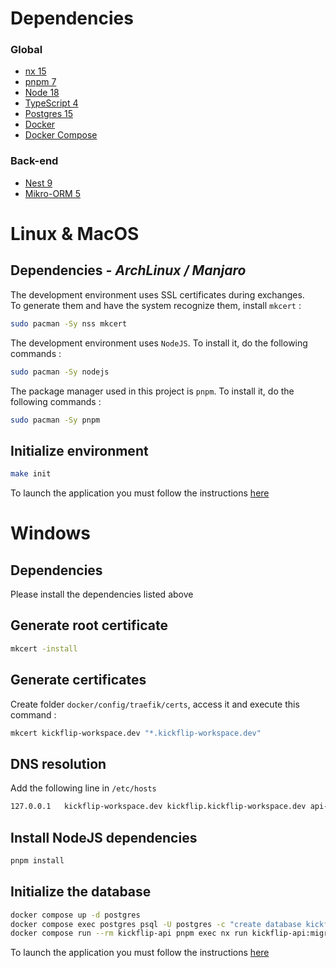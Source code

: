 # Dependencies

### Global
- [nx 15](https://nx.dev/)
- [pnpm 7](https://pnpm.js.org/)
- [Node 18](https://nodejs.org/)
- [TypeScript 4](https://www.typescriptlang.org/)
- [Postgres 15](https://www.postgresql.org/)
- [Docker](https://www.docker.com/)
- [Docker Compose](https://docs.docker.com/compose/)

### Back-end
- [Nest 9](https://nestjs.com/)
- [Mikro-ORM 5](https://mikro-orm.io/)


# Linux & MacOS

## Dependencies *- ArchLinux / Manjaro*

The development environment uses SSL certificates during exchanges.  
To generate them and have the system recognize them, install `mkcert` :
```bash
sudo pacman -Sy nss mkcert
```

The development environment uses `NodeJS`. To install it, do the following commands :
```bash
sudo pacman -Sy nodejs
```

The package manager used in this project is `pnpm`. To install it, do the following commands :
```bash
sudo pacman -Sy pnpm
```

## Initialize environment
```bash
make init
```
To launch the application you must follow the instructions [here](README.md)


# Windows

## Dependencies
Please install the dependencies listed above

## Generate root certificate
```bash
mkcert -install
```

## Generate certificates
Create folder `docker/config/traefik/certs`, access it and execute this command :
```bash
mkcert kickflip-workspace.dev "*.kickflip-workspace.dev"
```

## DNS resolution
Add the following line in `/etc/hosts`
```bash
127.0.0.1	kickflip-workspace.dev kickflip.kickflip-workspace.dev api-kickflip.kickflip-workspace.dev
```

## Install NodeJS dependencies
```bash
pnpm install
```

## Initialize the database
```bash
docker compose up -d postgres
docker compose exec postgres psql -U postgres -c "create database kickflip"
docker compose run --rm kickflip-api pnpm exec nx run kickflip-api:migrate
```
To launch the application you must follow the instructions [here](README.md)
